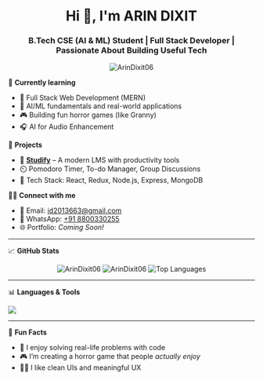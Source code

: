 <h1 align="center">Hi 👋, I'm ARIN DIXIT</h1>
<h3 align="center">B.Tech CSE (AI & ML) Student | Full Stack Developer | Passionate About Building Useful Tech</h3>

<p align="center">
  <img src="https://komarev.com/ghpvc/?username=ArinDixit06&label=Profile%20views&color=0e75b6&style=flat" alt="ArinDixit06" />
</p>

🌱 **Currently learning**  
- 🔭 Full Stack Web Development (MERN)  
- 🤖 AI/ML fundamentals and real-world applications  
- 🎮 Building fun horror games (like Granny)  
- 🎧 AI for Audio Enhancement  

💼 **Projects**  
- 🧠 [**Studify**](https://studify.com) – A modern LMS with productivity tools  
- ⏲️ Pomodoro Timer, To-do Manager, Group Discussions  
- 📁 Tech Stack: React, Redux, Node.js, Express, MongoDB  

👨‍💻 **Connect with me**  
- 📧 Email: [id2013663@gmail.com](mailto:id2013663@gmail.com)  
- 📱 WhatsApp: [+91 8800330255](https://wa.me/918800330255)  
- 🌐 Portfolio: *Coming Soon!*  

---

📈 **GitHub Stats**  

<p align="center">
  <img src="https://github-readme-stats.vercel.app/api?username=ArinDixit06&show_icons=true&theme=tokyonight" alt="ArinDixit06" />
  <img src="https://github-readme-streak-stats.herokuapp.com/?user=ArinDixit06&theme=tokyonight" alt="ArinDixit06" />
  <img src="https://github-readme-stats.vercel.app/api/top-langs/?username=ArinDixit06&layout=compact&theme=tokyonight" alt="Top Languages" />
</p>

---

📊 **Languages & Tools**  

<p align="left">
  <img src="https://skillicons.dev/icons?i=react,nodejs,express,mongodb,js,html,css,cpp,python,github,git,figma,vercel" />
</p>

---

🔭 **Fun Facts**  
- 🧩 I enjoy solving real-life problems with code  
- 🎮 I’m creating a horror game that people *actually enjoy*  
- 🧘‍♂️ I like clean UIs and meaningful UX  
